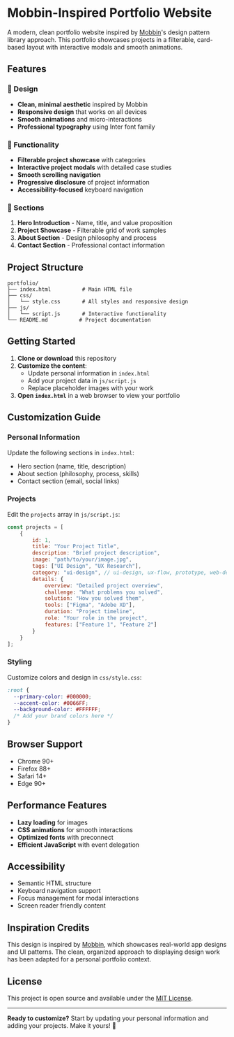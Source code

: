 # Mobbin-Inspired Portfolio Website

A modern, clean portfolio website inspired by [Mobbin](https://mobbin.com/)'s design pattern library approach. This portfolio showcases projects in a filterable, card-based layout with interactive modals and smooth animations.

## Features

### 🎨 Design
- **Clean, minimal aesthetic** inspired by Mobbin
- **Responsive design** that works on all devices
- **Smooth animations** and micro-interactions
- **Professional typography** using Inter font family

### 🚀 Functionality
- **Filterable project showcase** with categories
- **Interactive project modals** with detailed case studies
- **Smooth scrolling navigation**
- **Progressive disclosure** of project information
- **Accessibility-focused** keyboard navigation

### 📱 Sections
1. **Hero Introduction** - Name, title, and value proposition
2. **Project Showcase** - Filterable grid of work samples
3. **About Section** - Design philosophy and process
4. **Contact Section** - Professional contact information

## Project Structure

```
portfolio/
├── index.html          # Main HTML file
├── css/
│   └── style.css       # All styles and responsive design
├── js/
│   └── script.js       # Interactive functionality
└── README.md          # Project documentation
```

## Getting Started

1. **Clone or download** this repository
2. **Customize the content**:
   - Update personal information in `index.html`
   - Add your project data in `js/script.js`
   - Replace placeholder images with your work
3. **Open `index.html`** in a web browser to view your portfolio

## Customization Guide

### Personal Information
Update the following sections in `index.html`:
- Hero section (name, title, description)
- About section (philosophy, process, skills)
- Contact section (email, social links)

### Projects
Edit the `projects` array in `js/script.js`:
```javascript
const projects = [
    {
        id: 1,
        title: "Your Project Title",
        description: "Brief project description",
        image: "path/to/your/image.jpg",
        tags: ["UI Design", "UX Research"],
        category: "ui-design", // ui-design, ux-flow, prototype, web-dev
        details: {
            overview: "Detailed project overview",
            challenge: "What problems you solved",
            solution: "How you solved them",
            tools: ["Figma", "Adobe XD"],
            duration: "Project timeline",
            role: "Your role in the project",
            features: ["Feature 1", "Feature 2"]
        }
    }
];
```

### Styling
Customize colors and design in `css/style.css`:
```css
:root {
  --primary-color: #000000;
  --accent-color: #0066FF;
  --background-color: #FFFFFF;
  /* Add your brand colors here */
}
```

## Browser Support

- Chrome 90+
- Firefox 88+
- Safari 14+
- Edge 90+

## Performance Features

- **Lazy loading** for images
- **CSS animations** for smooth interactions
- **Optimized fonts** with preconnect
- **Efficient JavaScript** with event delegation

## Accessibility

- Semantic HTML structure
- Keyboard navigation support
- Focus management for modal interactions
- Screen reader friendly content

## Inspiration Credits

This design is inspired by [Mobbin](https://mobbin.com/), which showcases real-world app designs and UI patterns. The clean, organized approach to displaying design work has been adapted for a personal portfolio context.

## License

This project is open source and available under the [MIT License](LICENSE).

---

**Ready to customize?** Start by updating your personal information and adding your projects. Make it yours! 🚀
